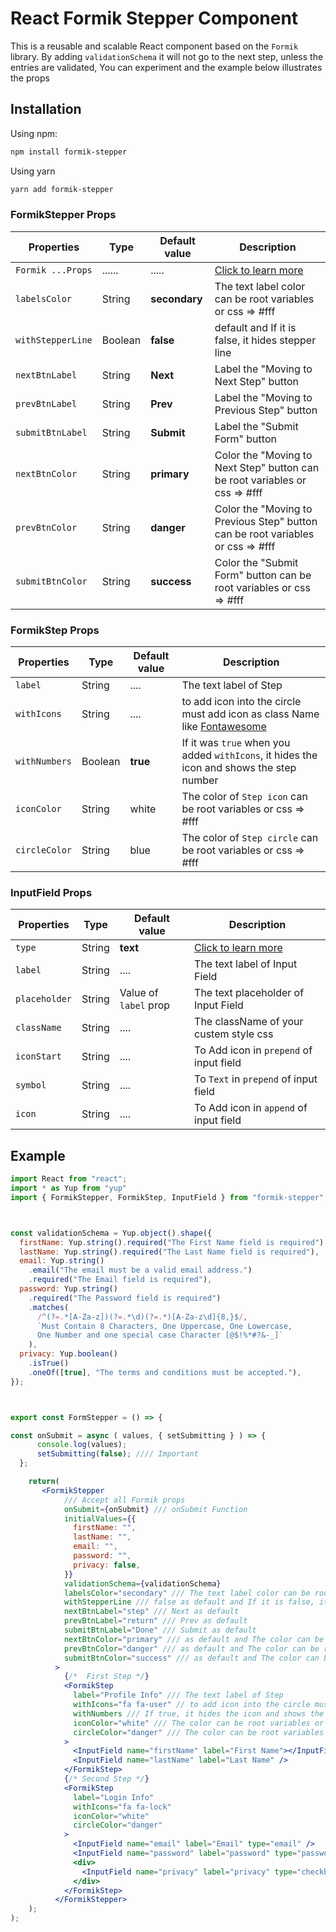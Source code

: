 # React Formik Stepper Component

This is a reusable and scalable React component based on the `Formik` library. By adding `validationSchema` it will not go to the next step, unless the entries are validated, You can experiment and the example below illustrates the props

## Installation

Using npm:

```bash
npm install formik-stepper
```

Using yarn

```bash
yarn add formik-stepper
```

### FormikStepper Props

| Properties        | Type    | Default value | Description                                                                     |
| ----------------- | ------- | ------------- | ------------------------------------------------------------------------------- |
| `Formik ...Props` | ......  | .....         | [Click to learn more](https://formik.org/docs/api/formik)                       |
| `labelsColor`     | String  | **secondary** | The text label color can be root variables or css => #fff                       |
| `withStepperLine` | Boolean | **false**     | default and If it is false, it hides stepper line                               |
| `nextBtnLabel`    | String  | **Next**      | Label the "Moving to Next Step" button                                          |
| `prevBtnLabel`    | String  | **Prev**      | Label the "Moving to Previous Step" button                                      |
| `submitBtnLabel`  | String  | **Submit**    | Label the "Submit Form" button                                                  |
| `nextBtnColor`    | String  | **primary**   | Color the "Moving to Next Step" button can be root variables or css => #fff     |
| `prevBtnColor`    | String  | **danger**    | Color the "Moving to Previous Step" button can be root variables or css => #fff |
| `submitBtnColor`  | String  | **success**   | Color the "Submit Form" button can be root variables or css => #fff             |

### FormikStep Props

| Properties    | Type    | Default value | Description                                                                                                         |
| ------------- | ------- | ------------- | ------------------------------------------------------------------------------------------------------------------- |
| `label`       | String  | ....          | The text label of Step                                                                                              |
| `withIcons`   | String  | ....          | to add icon into the circle must add icon as class Name like [Fontawesome](https://fontawesome.com/icons?d=gallery) |
| `withNumbers` | Boolean | **true**      | If it was `true` when you added `withIcons`, it hides the icon and shows the step number                            |
| `iconColor`   | String  | white         | The color of `Step icon` can be root variables or css => #fff                                                       |
| `circleColor` | String  | blue          | The color of `Step circle` can be root variables or css => #fff                                                     |

### InputField Props

| Properties    | Type   | Default value         | Description                                                              |
| ------------- | ------ | --------------------- | ------------------------------------------------------------------------ |
| `type`        | String | **text**              | [Click to learn more](https://www.w3schools.com/tags/att_input_type.asp) |
| `label`       | String | ....                  | The text label of Input Field                                            |
| `placeholder` | String | Value of `label` prop | The text placeholder of Input Field                                      |
| `className`   | String | ....                  | The className of your custem style css                                   |
| `iconStart`   | String | ....                  | To Add icon in `prepend` of input field                                  |
| `symbol`      | String | ....                  | To `Text` in `prepend` of input field                                    |
| `icon`        | String | ....                  | To Add icon in `append` of input field                                   |

## Example

```jsx
import React from "react";
import * as Yup from "yup"
import { FormikStepper, FormikStep, InputField } from "formik-stepper";



const validationSchema = Yup.object().shape({
  firstName: Yup.string().required("The First Name field is required"),
  lastName: Yup.string().required("The Last Name field is required"),
  email: Yup.string()
    .email("The email must be a valid email address.")
    .required("The Email field is required"),
  password: Yup.string()
    .required("The Password field is required")
    .matches(
      /^(?=.*[A-Za-z])(?=.*\d)(?=.*)[A-Za-z\d]{8,}$/,
      `Must Contain 8 Characters, One Uppercase, One Lowercase,
      One Number and one special case Character [@$!%*#?&-_]`
    ),
  privacy: Yup.boolean()
    .isTrue()
    .oneOf([true], "The terms and conditions must be accepted."),
});



export const FormStepper = () => {

const onSubmit = async ( values, { setSubmitting } ) => {
      console.log(values);
      setSubmitting(false); //// Important
  };

    return(
       <FormikStepper
            /// Accept all Formik props
            onSubmit={onSubmit} /// onSubmit Function
            initialValues={{
              firstName: "",
              lastName: "",
              email: "",
              password: "",
              privacy: false,
            }}
            validationSchema={validationSchema}
            labelsColor="secondary" /// The text label color can be root variables or css => #fff
            withStepperLine /// false as default and If it is false, it hides stepper line
            nextBtnLabel="step" /// Next as default
            prevBtnLabel="return" /// Prev as default
            submitBtnLabel="Done" /// Submit as default
            nextBtnColor="primary" /// as default and The color can be root variables or css => #fff
            prevBtnColor="danger" /// as default and The color can be root variables or css => #fff
            submitBtnColor="success" /// as default and The color can be root variables or css => #fff
          >
            {/*  First Step */}
            <FormikStep
              label="Profile Info" /// The text label of Step
              withIcons="fa fa-user" // to add icon into the circle must add icon as class Name like Fontawesome
              withNumbers /// If true, it hides the icon and shows the step number
              iconColor="white" /// The color can be root variables or css => #fff
              circleColor="danger" /// The color can be root variables or css => #fff
            >
              <InputField name="firstName" label="First Name"></InputField>
              <InputField name="lastName" label="Last Name" />
            </FormikStep>
            {/* Second Step */}
            <FormikStep
              label="Login Info"
              withIcons="fa fa-lock"
              iconColor="white"
              circleColor="danger"
            >
              <InputField name="email" label="Email" type="email" />
              <InputField name="password" label="password" type="password" />
              <div>
                <InputField name="privacy" label="privacy" type="checkbox" />
              </div>
            </FormikStep>
          </FormikStepper>
    );
);
```
